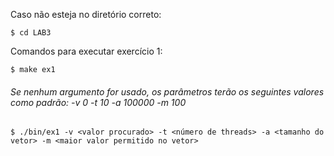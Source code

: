 Caso não esteja no diretório correto:
```
$ cd LAB3
```

Comandos para executar exercício 1:
```
$ make ex1
```
###### Se nenhum argumento for usado, os parâmetros terão os seguintes valores como padrão: -v 0 -t 10 -a 100000 -m 100
```
$ ./bin/ex1 -v <valor procurado> -t <número de threads> -a <tamanho do vetor> -m <maior valor permitido no vetor>
```
